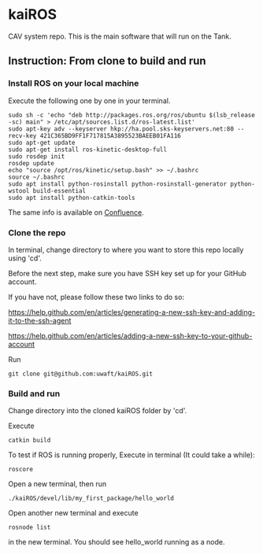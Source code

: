 # kaiROS
CAV system repo. This is the main software that will run on the Tank.




## Instruction: From clone to build and run
### Install ROS on your local machine
Execute the following one by one in your terminal.


    sudo sh -c 'echo "deb http://packages.ros.org/ros/ubuntu $(lsb_release -sc) main" > /etc/apt/sources.list.d/ros-latest.list'
    sudo apt-key adv --keyserver hkp://ha.pool.sks-keyservers.net:80 --recv-key 421C365BD9FF1F717815A3895523BAEEB01FA116
    sudo apt-get update
    sudo apt-get install ros-kinetic-desktop-full
    sudo rosdep init
    rosdep update
    echo "source /opt/ros/kinetic/setup.bash" >> ~/.bashrc
    source ~/.bashrc
    sudo apt install python-rosinstall python-rosinstall-generator python-wstool build-essential
    sudo apt install python-catkin-tools

The same info is available on [Confluence](https://wiki.uwaterloo.ca/display/UWAFT/Intro+to+ROS).

### Clone the repo
In terminal, change directory to where you want to store this repo locally using 'cd'.

Before the next step, make sure you have SSH key set up for your GitHub account.

If you have not, please follow these two links to do so: 

https://help.github.com/en/articles/generating-a-new-ssh-key-and-adding-it-to-the-ssh-agent

https://help.github.com/en/articles/adding-a-new-ssh-key-to-your-github-account

Run

    git clone git@github.com:uwaft/kaiROS.git

### Build and run
Change directory into the cloned kaiROS folder by 'cd'.

Execute 

    catkin build

To test if ROS is running properly, Execute in terminal (It could take a while):

    roscore

Open a new terminal, then run

    ./kaiROS/devel/lib/my_first_package/hello_world
    

Open another new terminal and execute

    rosnode list

in the new terminal. You should see hello_world running as a node.

